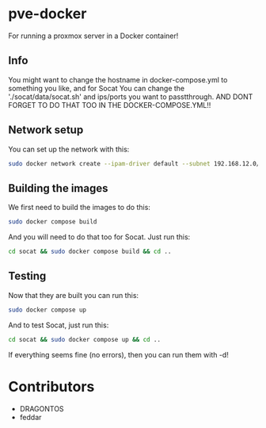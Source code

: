 # pve-docker
For running a proxmox server in a Docker container!

## Info
You might want to change the hostname in docker-compose.yml to something you like, and for Socat
You can change the './socat/data/socat.sh' and ips/ports you want to passtthrough. AND DONT FORGET TO DO THAT
TOO IN THE DOCKER-COMPOSE.YML!!

## Network setup
You can set up the network with this:
```bash
sudo docker network create --ipam-driver default --subnet 192.168.12.0/24 netvm
```

## Building the images
We first need to build the images to do this:
```bash
sudo docker compose build
```
And you will need to do that too for Socat. Just run this:
```bash
cd socat && sudo docker compose build && cd ..
```

## Testing
Now that they are built you can run this:
```bash
sudo docker compose up
```
And to test Socat, just run this:
```bash
cd socat && sudo docker compose up && cd ..
```
If everything seems fine (no errors), then you can run them with -d!

# Contributors
- DRAGONTOS
- feddar